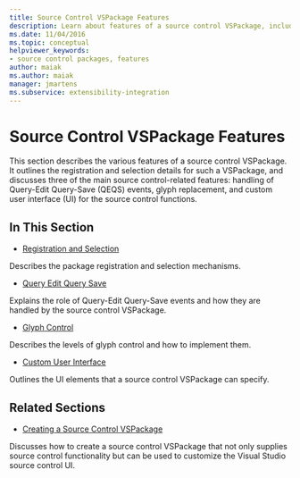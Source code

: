 ```yaml
---
title: Source Control VSPackage Features
description: Learn about features of a source control VSPackage, including registration/selection details, and about some of the main source control-related features.
ms.date: 11/04/2016
ms.topic: conceptual
helpviewer_keywords:
- source control packages, features
author: maiak
ms.author: maiak
manager: jmartens
ms.subservice: extensibility-integration
---
```

# Source Control VSPackage Features

This section describes the various features of a source control VSPackage. It outlines the registration and selection details for such a VSPackage, and discusses three of the main source control-related features: handling of Query-Edit Query-Save (QEQS) events, glyph replacement, and custom user interface (UI) for the source control functions.

## In This Section
- [Registration and Selection](../../extensibility/internals/registration-and-selection-source-control-vspackage.md)

 Describes the package registration and selection mechanisms.

- [Query Edit Query Save](../../extensibility/internals/query-edit-query-save-source-control-vspackage.md)

 Explains the role of Query-Edit Query-Save events and how they are handled by the source control VSPackage.

- [Glyph Control](../../extensibility/internals/glyph-control-source-control-vspackage.md)

 Describes the levels of glyph control and how to implement them.

- [Custom User Interface](../../extensibility/internals/custom-user-interface-source-control-vspackage.md)

 Outlines the UI elements that a source control VSPackage can specify.

## Related Sections
- [Creating a Source Control VSPackage](../../extensibility/internals/creating-a-source-control-vspackage.md)

 Discusses how to create a source control VSPackage that not only supplies source control functionality but can be used to customize the Visual Studio source control UI.
